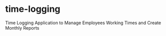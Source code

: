 # time-logging
Time Logging Application to Manage Employees Working Times and Create Monthly Reports
